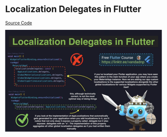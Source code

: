# Localization Delegates in Flutter

[Source Code](localization-delegates-in-flutter.dart)

![](localization-delegates-in-flutter.jpg)
